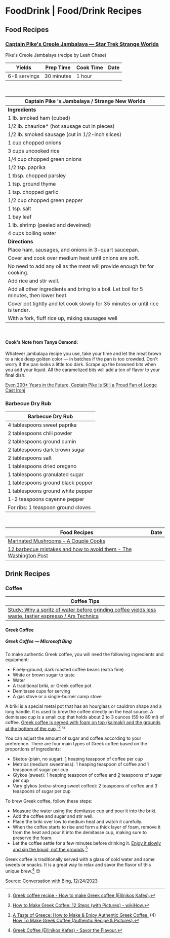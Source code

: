 # FoodDrink \| Food/Drink Recipes 

## Food Recipes 

### [Captain Pike's Creole Jambalaya — Star Trek Strange Worlds](https://www.salon.com/2023/08/18/star-trek-strange-new-worlds-captain-pike-cook-jambalaya/ )

Pike's Creole Jambalaya (recipe by Leah Chase)

| Yields | Prep Time | Cook Time| Date |
|---|---|---|---|
| 6-8 servings | 30 minutes | 1 hour |

<br />

| Captain Pike 's Jambalaya / Strange New Worlds |
|---|
| **Ingredients** |
|1 lb. smoked ham (cubed)|
|1/2 lb. chaurice* (hot sausage cut in pieces)|
|1/2 lb. smoked sausage (cut in 1/2-inch slices)|
|1 cup chopped onions|
|3 cups uncooked rice|
|1/4 cup chopped green onions|
|1/2 tsp. paprika|
|1 tbsp. chopped parsley|
|1 tsp. ground thyme|
|1 tsp. chopped garlic|
|1/2 cup chopped green pepper|
|1 tsp. salt|
|1 bay leaf|
|1 lb. shrimp (peeled and deveined)|
|4 cups boiling water|
| **Directions** |
|Place ham, sausages, and onions in 3-quart saucepan. |
|Cover and cook over medium heat until onions are soft. |
|No need to add any oil as the meat will provide enough fat for cooking. |
|Add rice and stir well.|
|Add all other ingredients and bring to a boil. Let boil for 5 minutes, then lower heat. |
|Cover pot tightly and let cook slowly for 35 minutes or until rice is tender.|
|With a fork, fluff rice up, mixing sausages well|

<br />

#### Cook's Note from Tanya Osmond:

Whatever jambalaya recipe you use, take your time and let the meat brown to a nice deep golden color — in batches if the pan is too crowded. Don't worry if the pan looks a little too dark. Scrape up the browned bits when you add your liquid. All the caramelized bits will add a ton of flavor to your final dish.

[Even 200+ Years in the Future, Captain Pike Is Still a Proud Fan of Lodge Cast Ironj
](https://www.foodandwine.com/star-trek-strange-new-worlds-kitchen-products-7580272 )
<br />

### Barbecue Dry Rub

| Barbecue Dry Rub |
|---|
|4 tablespoons sweet paprika|
|2 tablespoons chili powder|
|2 tablespoons ground cumin|
|2 tablespoons dark brown sugar|
|2 tablespoons salt|
|1 tablespoons dried oregano|
|1 tablespoons granulated sugar|
|1 tablespoons ground black pepper|
|1 tablespoons ground white pepper|
|1-2 teaspoons cayenne pepper|
|For ribs: 1 teaspoon ground cloves|

<br />

| Food Recipes| Date |
|---|---|
| [Marinated Mushrooms – A Couple Cooks](https://www.acouplecooks.com/marinated-mushrooms/ ) |
| [12 barbecue mistakes and how to avoid them - The Washington Post](https://www.washingtonpost.com/food/2023/06/30/barbecue-grilling-mistakes-to-avoid/ ) |

## Drink Recipes 

### Coffee 

| Coffee Tips |
|---|
| [Study: Why a spritz of water before grinding coffee yields less waste, tastier espresso / Ars Technica](https://arstechnica.com/science/2023/12/study-why-a-spritz-of-water-before-grinding-coffee-yields-less-waste-tastier-espresso/ ) |

#### Greek Coffee 

##### Greek Coffee — Microsoft Bing

To make authentic Greek coffee, you will need the following ingredients and equipment:

- Finely-ground, dark roasted coffee beans (extra fine)
- White or brown sugar to taste
- Water
- A traditional briki, or Greek coffee pot
- Demitasse cups for serving
- A gas stove or a single-burner camp stove

A briki is a special metal pot that has an hourglass or cauldron shape and a long handle. It is used to brew the coffee directly on the heat source. A demitasse cup is a small cup that holds about 2 to 3 ounces (59 to 89 ml) of coffee. [Greek coffee is served with foam on top (kaimaki) and the grounds at the bottom of the cup](https://www.mygreekdish.com/recipe/greek-coffee-recipe-how-to-make-greek-coffee-ellinikos-kafes/).[^11][^12] ¹²

You can adjust the amount of sugar and coffee according to your preference. There are four main types of Greek coffee based on the proportions of ingredients:

- Sketos (plain, no sugar): [1](https://www.mygreekdish.com/recipe/greek-coffee-recipe-how-to-make-greek-coffee-ellinikos-kafes/) heaping teaspoon of coffee per cup
- Metrios (medium sweetness): 1 heaping teaspoon of coffee and 1 teaspoon of sugar per cup
- Glykos (sweet): 1 heaping teaspoon of coffee and [2](https://www.wikihow.com/Make-Greek-Coffee) teaspoons of sugar per cup
- Vary glykos (extra-strong sweet coffee): 2 teaspoons of coffee and 3 teaspoons of sugar per cup

To brew Greek coffee, follow these steps:

- Measure the water using the demitasse cup and pour it into the briki.
- Add the coffee and sugar and stir well.
- Place the briki over low to medium heat and watch it carefully.
- When the coffee starts to rise and form a thick layer of foam, remove it from the heat and pour it into the demitasse cup, making sure to preserve the foam.
- Let the coffee settle for a few minutes before drinking it. [Enjoy it slowly and sip the liquid, not the grounds](https://www.mygreekdish.com/recipe/greek-coffee-recipe-how-to-make-greek-coffee-ellinikos-kafes/).[^13]

Greek coffee is traditionally served with a glass of cold water and some sweets or snacks. It is a great way to relax and savor the flavor of this unique brew.[^15] 😊

Source: [Conversation with Bing, 12/24/2023](https://www.roast.love/blog/greek-coffee)
[^11]: [Greek coffee recipe - How to make Greek coffee (Ellinikos Kafes)](https://www.mygreekdish.com/recipe/greek-coffee-recipe-how-to-make-greek-coffee-ellinikos-kafes/).
[^12]: [How to Make Greek Coffee: 12 Steps (with Pictures) - wikiHow.](https://www.wikihow.com/Make-Greek-Coffee)
[^13]: [A Taste of Greece: How to Make & Enjoy Authentic Greek Coffee.](https://www.roast.love/blog/greek-coffee)
(4) [How To Make Greek Coffee (Authentic Recipe & Pictures).](https://coffeeaffection.com/how-to-make-greek-coffee/)
[^15]: [Greek Coffee (Ellinikos Kafes) - Savor the Flavour.](https://savortheflavour.com/greek-coffee/)
